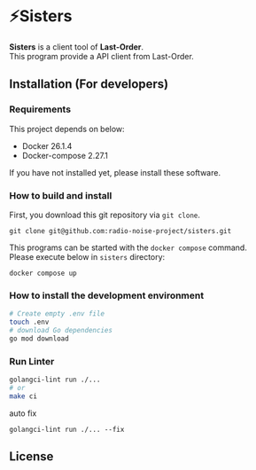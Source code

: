 # ⚡️Sisters 
**Sisters** is a client tool of **Last-Order**.  
This program provide a API client from Last-Order.

## Installation (For developers)
### Requirements
This project depends on below:  
- Docker 26.1.4
- Docker-compose 2.27.1

If you have not installed yet, please install these software.

### How to build and install
First, you download this git repository via `git clone`.
```
git clone git@github.com:radio-noise-project/sisters.git
```

This programs can be started with the `docker compose` command.  
Please execute below in `sisters` directory:  
```
docker compose up
```

### How to install the development environment
```bash
# Create empty .env file
touch .env
# download Go dependencies
go mod download
```

### Run Linter
```bash
golangci-lint run ./...
# or 
make ci
```
auto fix 
```
golangci-lint run ./... --fix 
```

## License

